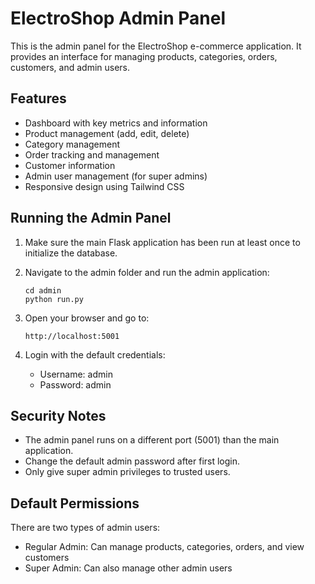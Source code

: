 # ElectroShop Admin Panel

This is the admin panel for the ElectroShop e-commerce application. It provides an interface for managing products, categories, orders, customers, and admin users.

## Features

- Dashboard with key metrics and information
- Product management (add, edit, delete)
- Category management
- Order tracking and management
- Customer information
- Admin user management (for super admins)
- Responsive design using Tailwind CSS

## Running the Admin Panel

1. Make sure the main Flask application has been run at least once to initialize the database.

2. Navigate to the admin folder and run the admin application:
   ```
   cd admin
   python run.py
   ```

3. Open your browser and go to:
   ```
   http://localhost:5001
   ```

4. Login with the default credentials:
   - Username: admin
   - Password: admin

## Security Notes

- The admin panel runs on a different port (5001) than the main application.
- Change the default admin password after first login.
- Only give super admin privileges to trusted users.

## Default Permissions

There are two types of admin users:
- Regular Admin: Can manage products, categories, orders, and view customers
- Super Admin: Can also manage other admin users 